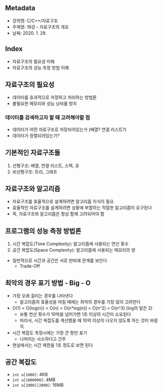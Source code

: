 ## Metadata
- 강의명: C/C++/자료구조
- 주제명: 19강 - 자료구조의 개요
- 날짜: 2020. 1. 29.

## Index
- 자료구조의 필요성 이해
- 자료구조의 성능 측정 방법 이해

## 자료구조의 필요성
- 데이터를 효과적으로 저정하고 처리하는 방법론
- 불필요한 메모리와 성능 낭비를 방지

### 데이터를 검색하고자 할 때 고려해야할 점
- 데이터가 어떤 자료구조로 저장되어있는가 (배열? 연결 리스트?)
- 데이터가 정렬되어있는가?

## 기본적인 자료구조들
1. 선형구조: 배열, 연결 리스트, 스택, 큐
2. 비선형구조: 트리, 그래프

## 자료구조와 알고리즘
- 자료구조를 효율적으로 설계하려면 알고리즘 지식이 필요
- 효율적인 자료구조를 설계하려면 상황에 부합하는 적절한 알고리즘이 요구된다
- 즉, 자료구조와 알고리즘은 항상 함께 고려되어야 함

## 프로그램의 성능 측정 방법론
1. 시간 복잡도(Time Complexity): 알고리즘에 사용되는 연산 횟수
2. 공간 복잡도(Space Complexity): 알고리즘에 사용되는 메모리의 양

- 일반적으로 시간과 공간은 서로 반비례 관계를 보인다
  - Trade-Off

## 최악의 경우 표기 방법 - Big - O
- 가장 오래 걸리는 경우를 나타낸다
  - 알고리즘의 효율성을 따질 때에는 최악의 경우를 가장 많이 고려한다
- O(1) < O(log(n)) < O(n) < O(n*log(n)) < O(n^2) < O(n^3) (log의 밑은 2)
  - 보통 연산 횟수가 10억을 넘어가면 1초 이상의 시간이 소요된다
  - 따라서, 시간 복잡도를 계산했을 때 10억 이상이 나오지 않도록 하는 것이 바람직
- 시간 복잡도 측정시에는 가장 큰 항만 표기
  - 나머지는 사소하다고 간주
- 현실에서는 시간 제한을 1초 정도로 보면 된다

## 공간 복잡도
- `int a[1000]`: 4KB
- `int a[1000000]`: 4MB
- `int a[2000][2000]`: 16MB
